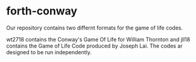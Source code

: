 # forth-conway

Our repository contains two differnt formats for the game of life codes. 

wt2718 contains the Conway's Game Of Life for William Thornton and jll18 contains the Game of Life Code produced by Joseph Lai. The codes ar designed to be run independently.
